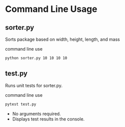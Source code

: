 # Command Line Usage

## sorter.py

Sorts package based on width, height, length, and mass

command line use
```bash
python sorter.py 10 10 10 10
```


## test.py

Runs unit tests for sorter.py.

command line use
```bash
pytest test.py
```

- No arguments required.
- Displays test results in the console. 